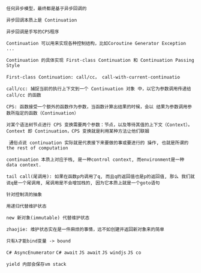 `任何异步模型，最终都是基于异步回调的`

`异步回调本质上是 Continuation`

`异步回调是手写的CPS程序`



`Continuation 可以用来实现各种控制结构，比如Coroutine Generator Exception ...`

`Continuation 的具体实现 First-class Continuation 和 Continuation Passing Style`

`First-class Continuation: call/cc， call-with-current-continuatio`

`call/cc: 捕捉当前的执行上下文到一个 Continuation 对象 中，以它为参数调用传递给 call/cc 的函数`

`CPS: 函数接受一个额外的函数作为参数，当函数计算出结果的时候，会以 结果为参数调用参数所指定的函数（Continuation）`

`对某个语法树节点进行 CPS 变换需要两个参数：节点，以及等待其值的上下文（Context）。Context 即 Continuation，CPS 变换就是利用某种方法让他们联姻`

` 通俗点说 continuation 实际就是代表接下来要做的事或要进行的 操作, 也就是所谓的 the rest of computation` 

`continuation 本质上对应于栈, 是一种control context, 而environment是一种 data context.`

`tail call(尾调用): 如果在函数p内调用了q, 而且q的返回值也是p的返回值, 那么 我们就说q是一个尾调用, 尾调用是不会增加栈的, 因为它本质上就是一个goto语句`


`针对控制流的抽象`

`用递归代替维护状态`

`new 新对象(immutable) 代替维护状态`

`zhaojie: 维护状态实在是一件麻烦的事情，远不如创建并返回新对象来的简单`




`只有λ才能bind变量 -> bound`


`C# AsyncEnumerator`
`C# await`
`JS await`
`JS windjs`
`JS co`



`yield 内部会保存vm stack`